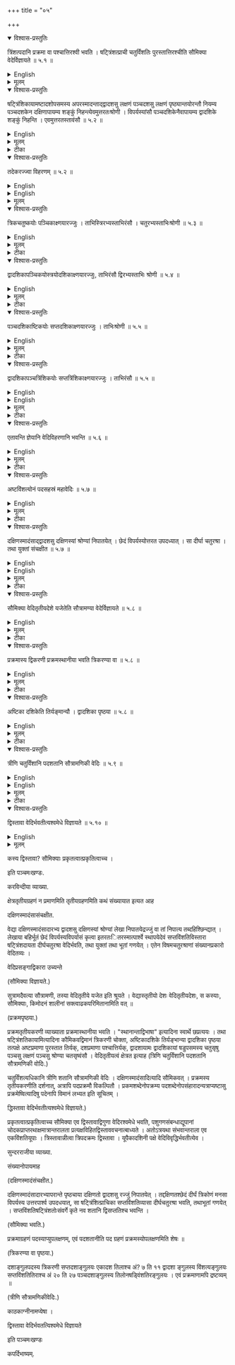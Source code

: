 +++
title = "०५"

+++


<details open><summary>विश्वास-प्रस्तुतिः</summary>

त्रिंशत्पदानि प्रक्रमा वा पश्चात्तिरश्वी भवति । षट्त्रिंशत्प्राची चतुर्विंशतिः पुरस्तात्तिरश्चीति सौमिक्या वेदेर्विज्ञायते  ॥ ५.१ ॥
</details>

<details><summary>English</summary>

According to tradition, the saumikyā vedi measures 30 padas or prakramas on its western side, 36 (padas or prakramas) along the east-west line and 24 (padas or prakramas) on its eastern side.
</details>

<details><summary>मूलम्</summary>

त्रिंशत्पदानि प्रक्रमा वा पश्चात्तिरश्वी भवति । षट्त्रिंशत्प्राची चतुर्विंशतिः पुरस्तात्तिरश्चीति सौमिक्या वेदेर्विज्ञायते  ॥ ५.१ ॥
</details>






<details open><summary>विश्वास-प्रस्तुतिः</summary>

षट्त्रिंशिकायामष्टादशोपसमस्य अपरस्मादन्ताद्द्वादशसु लक्षणं पञ्चदशसु लक्षणं पृष्ठ्यान्तयोरन्तौ नियम्य पञ्चदशकेन दक्षिणापायम्य शङ्कुं निहन्त्येवमुत्तरतःश्रोणी । विपर्यस्यांसौ पञ्चदशिकेनैवापायम्य द्वादशिके शङ्कुं निहन्ति । एवमुत्तरतस्तावंसौ  ॥ ५.२  ॥
</details>

<details><summary>English</summary>

To a cord of 36 (padas or prakramas) another piece of 18 (padas or prakramas) is added and a mark is given at a distance of 12 and another mark at a distance of 15 from the western end (of the cord which is added). With ties at both ends (of the cord) fastened to (poles fixed at) two ends of the cast-west line, the cord is stretched towards the south by the mark at 15 and a pole fixed (at the point reached by the mark). The same is done towards the north. These (two points thus obtained) are the two western corners (śronis) (of the altar). After interchanging the ties at two ends, the cord is stretched (towards the south) by the mark at 15 and a pole is fixed at the mark at 12. The same is done towards the north. These are the two eastern corners (amsas) (of the altar). 
</details>

<details><summary>मूलम्</summary>

षट्त्रिंशिकायामष्टादशोपसमस्य अपरस्मादन्ताद्द्वादशसु लक्षणं पञ्चदशसु लक्षणं पृष्ठ्यान्तयोरन्तौ नियम्य पञ्चदशकेन दक्षिणापायम्य शङ्कुं निहन्त्येवमुत्तरतःश्रोणी । विपर्यस्यांसौ पञ्चदशिकेनैवापायम्य द्वादशिके शङ्कुं निहन्ति । एवमुत्तरतस्तावंसौ  ॥ ५.२  ॥
</details>

<details><summary>टीका</summary>

पदानीत्यस्मदीया श्रुतिः ।
त्रिंशत्पदानि प्रक्रमा वा पश्चात्तिरश्वीति ।
तिर्यङ्भानी भवति ।
षट्त्रिंशत्पृष्ठ्या प्राची चतुर्विंशतिः पुरस्तात्तिर्यङ्भानी भवतीति सौमिक्या वेदेः सोमे श्रुतिः ।
षट्त्रिंशिकायां रज्ज्वां अष्टादशोपसमस्य प्रक्षिप्यान्तयोः पाशौ कृत्वापरस्मादन्ताद्द्वादशसु लक्षणं पञ्चदशसु लक्षणं निरञ्जनं कृत्वा पृष्ठ्यान्तयोः प्राग्वंशस्य मध्यमाल्लालाटिकात्तीन्प्राचः प्रक्रमान् प्रक्रम्य शङ्कुं निहत्य तस्माच्च पुरस्तात्षट्त्रिंशत्प्रक्रमे शङ्कू निहत्य तयोः पाशौ प्रतिमुच्य पञ्चदशकेन दक्षिणापायम्य शङ्कं निहन्यात् ।
सा दक्षिणा श्रोणी ।
एवमुत्तरतोऽपसार्य शङ्कुं निहन्यात् ।
सोत्तरा श्रोणी ।
विपर्यस्तयांसौ ।
पञ्चदशिकेनैवोपायम्य द्वादशके शङ्कू निहन्त्यैवमुत्तरतस्तावंसौ ।
शङ्कोः पाशावुन्मुच्य पूर्वपाशमपरस्मिन्प्रतिमुञ्चेत् ।
अपरं पूर्वस्मिन्प्रतिमुञ्चेत् ।
स विपर्यासः ।
विपर्यस्तयाएवं कृतया रज्ज्वांऽसौ मातव्यौ ।
तेनैव निरञ्जनेन दक्षिणापसार्य द्वादशके शङ्कुं निहन्यात् ।
तेनैवोदगपसार्य द्वादशके शङ्कुः ।
तावंसौ ।
महावेद्या मानं किमिर्थमिदमुच्यते ।
यावता सिद्धमेतत्? अनेकरज्जुविहरणविवक्षयोक्तमिति केचित्परिहरन्ति ।
आयामं वेत्यस्मिन् पक्षे द्वादशके लक्षणम् ।
पञ्चदशके लक्षणे च सप्तविंशतौ निरञ्जनमिति लक्षणबाहुल्यप्रतिपादनार्थमित्यपरे ।
समचतुरश्राणां दीर्घचतुरश्राणां च विहरणमुक्तम् ।
इह तु दीर्घविषमचतुरश्रस्येत्यन्ये ।
</details>

<details open><summary>विश्वास-प्रस्तुतिः</summary>

तदेकरज्ज्वा विहरणम्  ॥ ५.२  ॥
</details>

<details><summary>English</summary>

This is the method of construction with one cord.
</details>

<details><summary>English</summary>

5.1-5.2. Construction of mahāvedi by one cord (ekarajjuvidhi). Āpastamba has described here a method for the construction of the mahāvedi (or saumiki vedi) with one cord (ekarajjuvidhi)a . It is an isosceles trapezium, having face 24 prakramas, base 30 pra- kramas and height 36 prakramas,. 
Let XS be the original cord, a, measuring 36 prakramas; and SY extra cord, 
a, 
22, measuring 18 prakramas. U and V are marks on the cord such that,  a 
413 = 12 prakramas, a = 15 prakramas, and 
vr 5 
YU = 12 
a 5 
a SU 
a 12 
12 a Bag, 111-19. 

13 
. XU 
a 
12 
2 
5 
Now a2 + a + + ( 1/2 + )' = ( 132 )" 
2 
a ie. Xr2rU2 
XU2 1 
U 
X 
A 
E 
-D 
B 
F 
(c) 
(a) 
(b) 
Fig. 5. . (a) cord, (b) right-angled triangle made by cord XY, (c) mahāvedi. 
The cord makes a right-angled triangle XYB. The right-angled triangle has been used for the construction of the isosceles trapezium ABCD where A XYU, EFC, EBF, ELF and EKF are equal and VY : AE 
BF FC 
Here ABCD is the mahavedi ( Fig. 5(c)). 
---- 
ED, and YU 
= 
</details>

<details><summary>मूलम्</summary>

तदेकरज्ज्वा विहरणम्  ॥ ५.२  ॥
</details>







<details open><summary>विश्वास-प्रस्तुतिः</summary>

त्रिकचतुष्कयोः पञ्चिकाक्ष्णयारज्जुः । ताभिस्त्रिरभ्यस्ताभिरंसौ । चतुरभ्यस्ताभिःश्रोणी  ॥ ५.३ ॥
</details>

<details><summary>English</summary>

The diagonal of a rectangle of sides 3 and 4 is 5. With these (sides) increased by three times themselves, the two eastern corners (of the altar), and with these (sides) increased by four times themselves, the two western corners (are determined).
</details>

<details><summary>मूलम्</summary>

त्रिकचतुष्कयोः पञ्चिकाक्ष्णयारज्जुः । ताभिस्त्रिरभ्यस्ताभिरंसौ । चतुरभ्यस्ताभिःश्रोणी  ॥ ५.३ ॥
</details>

<details><summary>टीका</summary>

यस्य चतुरश्रस्य त्रिका तिर्यङ्भानी चतुष्का पार्श्वमानी तस्या अक्ष्णया रज्जुः पञ्चिका ।
ताभिरंसौ मातव्यौ ।
त्रिकं त्रिरभ्यासयुक्तं द्वादश भवन्ति ।
चतुष्कं (षोडश पञ्चिका) विशतिःष ।
युपावटीयाच्छङ्कोः पश्चात्षोडशसु शङ्कुं निहत्य तस्मिन् पञ्चिकां साभ्यासं प्रतिमुच्य यूपावटीये साभ्यासं त्रिकं प्रतिमुच्यांसावायच्छेत् ।
चतुरभ्यस्ताभिःश्रोणी ।
ताभिरेव चतुरभ्यासयुक्ताभिः श्रोणी मातव्यौ ।
विंशेषु शङ्कुं निहत्य तस्मिन् पञ्चिकां साभ्यासं पञ्चविंशतिं प्रतिमुच्य पञ्चदशिकां प्रतिमुच्य ताभिःश्रोणी विहरेत् ॥


करविन्दीया व्याख्या.

दर्शपूर्णमासवेदिविहरणानन्तरं प्रकृतौ सौम्यवेदिविमानमुच्यते ।

(त्रिंशत्पदानि प्रक्रमा वा वेदेर्विज्ञायते)

त्रिंशदिति ॥
त्रिंशत्पदान्.इ पश्चात्तिरश्वी भवतीति तैत्तिरीयकश्रुतिः ।
त्रिंशत्प्रक्रमेति शाशान्तरीया, अतो विकल्पः, यद्यपि कर्मोपतेशः प्रक्रमशब्देन प्राग्वंशस्य मध्यमाल्लालाटिकात्र्रीन् प्राचः प्रक्रमानिति तत्रापि श्रुत्योर्वैकल्पिकत्वेन प्रदर्शनार्थः प्रक्रमशब्दः ।
तत्र प्रक्रमायत इति प्रक्रमाशब्दः ।
पश्चात्तिरश्वी पश्चात्तिर्यङ्भानी प्राची आयामः पुरस्तास्तिरश्वी तिर्यङ्भानी विमानमुच्यते ॥


(षट्त्रिंशिवंसौ)

षट्त्रिंशिकायामिति ॥
षट्त्रिंशिका षट्त्रिंशत्प्रमाणा रज्जुः, तस्यामष्टादशोपसमस्य संयोज्यापरस्मात्पश्चिमादन्तादारभ्य द्वादशसु लक्षणमंसार्थं, पञ्चदशसु लक्षणं श्रोण्यर्थं, प्राग्वंशस्य मध्यमाल्लालाटिकात्र्रिन् प्राचः प्रक्रमानतीत्य ततः पुरस्तात्षट्त्रिंशत्प्रमाणां प्राचीं लेखामालिखेत सा पृष्ठ्या तदन्तयोः शङ्कु निहत्य तयोः पाशौ प्रतिमुच्य पञ्चदशिकेन लक्षणेन दक्षिणापायम्य शङ्कुं निहन्ति सा दक्षिणा श्रोणी, एवमुत्तर तोऽपायम्य शङ्कुः, सोत्तरा श्रोणी, विपर्यस्तयांसौ
विपर्यस्तपा शयांऽशौ मातव्यौ ।
पञ्चदशिकेनैवापायम्य द्वादशिके शङ्कुः, दक्षिणतः उत्तरतश्च तावंसौ ।
ननु "तदर्थमभ्यस्यापरस्मिन्" इत्य नेनैब विहरणेनास्मिन्विहरणे सिद्धे किमर्थमिह पुनर्वचनम्, उच्यतेसङ्ख्यापूर्वागमार्थमिति केचित्परिहरन्ति, अनेकरज्जुविवक्षया इत्यन्ये, आयामाभ्यासेषु द्वादशसु लक्षणं पञ्चदशसु लक्षणं सप्तविंशत्यादौ निरढञ्जनमिति लक्षणबाहुल्यप्रतिपादनार्थमित्यपरे ।
दीर्घचतुरश्राणां च तत्र विहरणमुक्तम् ।
इह तु विषमदीर्घचतुरश्रस्येत्यपरे ॥


(तदेकरज्ज्वा विहरणम्)

तदिति ॥
एका चासौ रज्जुश्वेत्येकरज्जुः, एकयैव रज्ज्वा श्रोण्यंसानां विहरणम् ।
द्विशङ्कुना त्रिशङ्कुना पञ्जशङ्कुना वा योगेन यद्विहरणमुक्तं तदिदमित्युक्तमनुभाषते अनेकरज्जुविधित्सया ॥


(त्रिकचतुष्कयोःपञ्चिकाक्ष्णयारज्जुः)

त्रिकेति ॥
त्रिका त्रिप्राणा चतुष्का चतुष्प्रमाणा पञ्चिका पञ्चप्रमाणा ।
त्रिकचतुष्कयोरिति आयामाभ्यासप्राप्तमनूद्यते, तदभ्यासेन श्रोण्यंसविधानार्थं एवमुत्तरेष्वभ्यासेषु ॥


(ताभिस्त्रिरभ्यस्ताभिरंसौ)

ताभिः पृथक्पृथक्रिरभ्यस्ताभिः त्रिरुपरि निक्षेप्ताभिः, त्रिकात्त्रिरभ्यस्तात्द्वादश, चतुष्कात्र्रिरभ्यस्तात्षोडश, पञ्चकात्त्रिरभ्यस्तात्विंशतिः, ताभिरंसौ मातव्यौ ॥


(चतुरभ्यस्ताभिःश्रोणी)

त्रिकाच्चतुरभ्यस्तात्पञ्चदश, चतुष्काद्विंशतिः, पञ्चकात्पञ्चविंशतिः, ताभिःश्रोण्यौ मातव्यौ ।
यूपावटीयाच्छङ्कोः पश्चात्षोडशसु शङ्कुं न्निहत्य तस्मिंस्त्रिरभ्यस्तां पञ्चिकां चतुरभ्यस्तां प्रतिमुच्य यूपावटीये त्रिरभ्यस्तां त्रिकां चतुरभ्यस्तां प्रतिमुच्य प्रथमनिहितशङ्कौ चतुरभ्यस्तां त्रिकांप्रतिमुच्य ताभ्यां श्रोण्यौ, आयामाभ्याससिद्धमिदम् ।
आयामद्विगुणाभ्याससिद्धं वा ॥


सुन्दरराजीया व्याख्या.

(त्रिंशत्पदानि प्रक्रमा वा वेदेर्विज्ञायते)

पदं च द्विविधमुक्तं बोधायनेन"दशाङ्गुलं क्षुद्रपदं पदं पञ्चदशाङ्गुलम्" इति ।
द्वादशाङ्गुलमिति कात्यायनः ।
एतानित्रिविधानि पदानि लौकिकेन पदेन विकल्प्यन्ते ।
तथा वक्ष्यति"पदे युगेऽरद्नौ" इत्यादि ।
एतान्येव चतुर्विन्धानि पदानि द्विगुणानि त्रिगुणानि च प्रक्रमाः ।
ते च सप्तविधाः ।
तत्र साग्निचित्ये सोमे पदैर्विमानं न लभ्यते अग्निक्षेत्रासंभवात् ।
एवं सप्तविधेऽग्नौ विंशत्यङ्गुलस्य निवृत्तिर्व्याख्याता, अनग्निचित्ये तु सर्वेषामेव प्रदप्रक्रमाणामिच्छया विकल्प इति केचित् ।
अन्ये पुनरेवं व्यवस्थामिच्छन्तिपदैश्चतुर्विधैर्विंशत्यङ्गुलेन वा प्रक्रमेण मानमनग्निचित्ये ।
एकविधाग्नौ विंशत्यङ्गुलेन, द्विविधादिषु पञ्चविधपर्यन्तेषु चतुर्विंशत्यङ्गुलेन, षड्विधादिषु द्वाद शविधपर्यन्तेषु विंशत्यङ्गुलेन लौकिकेन वा द्विपदेन, त्रयोदशविधादिषु षट्त्रिंशदङ्गुलेनेत्यादि ।
सर्वेषामपि पक्षे अग्नयः पञ्चचत्वारिंशदङ्गुलेन प्रक्रमेण संभवन्ति ।
तत्राग्न्यनुगुणा वेदे र्विवृद्धिः कर्तव्या ।
यृपैफादशिन्यां न्यायस्य प्रक्रमास्थानीयः, एकशतविधे अशीत्यङ्गुल इत्यादि ।

अथास्या वेदेर्विंहरणमाह

(षट्त्रिंशिकायांविहरणम्)

यावदायां प्रमाणमित्युक्तस्य मानस्यायं प्रपञ्चः ।

अथास्या एव वेदेरनेकरज्ज्वा विहरणमाह



(त्रिकचतुष्कयोःश्रोणी)

त्रिकचतुष्कयोस्तिर्यक्पाश्वमान्योः अभ्यस्ताभिः उपक्षिप्ताभिः, यथा त्रिका त्रिरभ्यस्ता द्वादशिका, चतुष्का त्रिरभ्यस्ता षोडाशेका, पञ्चिका त्रिरभ्यस्ता विंशतिका ।
एताभिस्तिसृभिरभ्यस्ताभिरंसौ मातव्यौ ।
एताभिरेव चतुरभ्यस्ताभिः पञ्चदशिकया विंशिकया च श्रोणी मातव्ये ।
द्विरभ्यस्ताभिरप्येताभिरंसौ मातुं शक्येते ।
सर्वत्र द्वादशिकांऽसयोः ।
तिर्यङ्भानी पञ्चदशिका ।
श्रोण्योरितरा पृष्ठ्यायां पार्श्वमानी एवं षड्भीरज्जुभिर्विहरणम् ।
एवमुत्तरत्र ॥


कपर्दीया भाष्यम्.

प्रथमनिहते शङ्कौ त्रिकं साभ्यासम् ।
</details>

<details open><summary>विश्वास-प्रस्तुतिः</summary>

द्वादशिकापञ्चिकयोस्त्रयोदशिकाक्ष्णयारज्जुः, ताभिरंसौ द्विरभ्यस्ताभिः श्रोणी  ॥ ५.४ ॥
</details>

<details><summary>English</summary>

The diagonal of a rectangle of sides 12 and 5 is 13. With these (sides), the two eastern corners (of the altar) and with these (sides) increased by twice them-selves, the two western corners (are determined).
</details>

<details><summary>मूलम्</summary>

द्वादशिकापञ्चिकयोस्त्रयोदशिकाक्ष्णयारज्जुः, ताभिरंसौ द्विरभ्यस्ताभिः श्रोणी  ॥ ५.४ ॥
</details>

<details><summary>टीका</summary>

युपावटीयाच्छङ्कोः पश्चात्पञ्चसु शङ्कुं निहत्य तस्मिन् त्रयोदशिकां प्रतिमुच्य यूपावटीये पञ्चिकां द्वादशिकां च प्रतिमुच्य ताभिरंसौ मातव्यौ ।
द्विरभ्यस्ताभिःश्रोणी ।
यूपावटीये त्रयोदशिकां साभ्यासां प्रतिमुच्य साभ्यासां द्वादशिकां च प्रथमनिहते पञ्चिकां च साभ्यासाम्, ताभिः श्रोणी मातव्यौ ।



करविन्दीया व्याख्या.

(द्वादशिका रज्जुः)

स्पष्टार्थमिदम् ॥


(ताभिःश्रोणी)

यूपावटीयशङ्कोः पश्चात्पञ्चदशसु शङ्कुं निहत्य तस्मिंस्त्रयोदशिकां प्रतिमुच्य यूपावटीये द्वादशिकां प्रतिमुच्य ताभ्यामंसौ ।
तथा प्रथमनिहतशङ्कौ द्विरभ्यस्तां पञ्चिकां प्रतिमुच्य यूपावटीये द्विरभ्यस्तां त्रयोदशिकां प्रतिमुच्य ताभ्यां श्रोण्यौ ।

अर्धाभ्यासप्राप्तमिदमायामचतुर्गुणाभ्यासप्राप्तं वा ॥


सुन्दरराजीया व्याख्या.

(द्वाददिशिका श्रोणी)

द्विरभ्यस्ताभिः षव्डिंशिकादिभिः ।



कपर्दिक्षाष्यम्.
</details>

<details open><summary>विश्वास-प्रस्तुतिः</summary>

पञ्चदशिकाष्टिकयोः सप्तदशिकाक्ष्णयारज्जुः । ताभिःश्रोणी  ॥ ५.५  ॥
</details>

<details><summary>English</summary>

The diagonal of a rectangle of sides 15 and 8 is 17. With these (sides), the two western corners (of the altar) (are determined).
</details>

<details><summary>मूलम्</summary>

पञ्चदशिकाष्टिकयोः सप्तदशिकाक्ष्णयारज्जुः । ताभिःश्रोणी  ॥ ५.५  ॥
</details>

<details><summary>टीका</summary>

प्रथमनिहताच्छङ्कोः पुरस्तादष्टसु शङ्कुं निहत्य तस्मिन् सप्तदशिकामामष्टिकां च प्रतिमुच्य प्रथमनिहते पञ्चदशिकाम् ।
ताभिः श्रोणी ॥
</details>

<details open><summary>विश्वास-प्रस्तुतिः</summary>

द्वादशिकापञ्चत्रिंशिकयोः सप्तत्रिंशिकाक्ष्णयारज्जुः । ताभिरंसौ  ॥ ५.५  ॥
</details>

<details><summary>English</summary>

The diagonal of a rectangle of sides 12 and 35 is 37; with these (are fixed) the two eastern corners.
</details>

<details><summary>English</summary>

5.3-5.5. Method of two cords (dvirajjuvidhi). These rules deal with the construction of an isosceles trapezium with the help of two pieces of cords marked for the construction of right-angled triangles. Here three sets of two-cord relations are given : 
First set: From relation 32 + 42 
(i) (3 + 3.3)2 + (4 + 3.4)2 
i.e. 122 + 162 202. 
52, the other relations obtained are: 
(5 +3.5)2 
(ii) (3 + 4.3)2+ (4 + 4.4)2 = (5 +4.5)2 
i.e. 152 + 202 252. 
Second set: The relations are : 
(i) 52 + 122 132 
(ii) (5+2.5)2 + (12 + 2.12)2 = (13 +2.13)2 
or 152 +362 392. 
Third set: The relations used are: 
(i) 82 + 152 172 
(ii) 122 +352 - 372 
</details>

<details><summary>मूलम्</summary>

द्वादशिकापञ्चत्रिंशिकयोः सप्तत्रिंशिकाक्ष्णयारज्जुः । ताभिरंसौ  ॥ ५.५  ॥
</details>

<details><summary>टीका</summary>

प्रथमनिहताच्छङ्कोः पुरस्तात्प्रक्रमे शङ्कुं निहत्य तस्मिन् सप्तात्रिंशिकां पञ्चत्रिंशिकां च प्रतिमुच्य यूपावटीये द्वादशिकाम् ।
ताभिरंसौ मातव्यौ ॥
</details>

<details open><summary>विश्वास-प्रस्तुतिः</summary>

एतावन्ति ज्ञेयानि वेदिविहरणानि भवन्ति  ॥ ५.६ ॥
</details>

<details><summary>English</summary>

The knowledge of these (squared numbers) makes possible the construction of figures of the sacrificial altars.
</details>

<details><summary>मूलम्</summary>

एतावन्ति ज्ञेयानि वेदिविहरणानि भवन्ति  ॥ ५.६ ॥
</details>

<details><summary>टीका</summary>

एतावन्त्येव शुद्धमूलानि ज्ञातुं शक्यानि वेदिविहरणानि भवन्ति ।
अन्ये शुद्धमूलाः कल्पयितुमशक्याः ।
तस्मादेतावन्तीत्यवधार्यन्ते



करविन्दीया व्याख्या.

(पञ्चदशिका श्रोणी)

प्रथमनिहतशङ्कौ पञ्चदशिका, ततः पुरस्तादष्टासु सप्तदशिका, ताभ्यां श्रोण्यौ ।
आयामत्रिगुणाभ्यासप्ताप्तमिदं आयामतृतीयद्विकाभ्यासप्ताप्तं वा ॥


(द्वादशिका ताबिरंसौ)

द्वादशिकेति ।
इदमपि गतार्थम् ।
यूपावटीये द्वादशिका, प्रथमनिहतशङ्कोः पुरस्तात्प्रक्रममात्रे शङ्कुं निहत्य तस्मिन् सप्तत्रिंशिका, ताब्यामंसौ, पञ्चमद्वयाभ्यासप्राप्तमिदं, पञ्चगुणाभ्यासप्ताप्तं वा ।



(एतावन्ति भवन्ति)

एतावन्तीति ॥
शुद्धमूलतय्.आ ज्ञातुं शक्यानि एतावन्त्ये वेत्यवधारणा ।
एतावन्त्युक्तानि, अन्यान्यपि उन्नेयानि, सच्छेदाभिः रज्जुभिर्निर्ह्रासवृद्धिभ्यां च वेदिविहरणानि भवन्त्येव, यद्यपि इदं विहरणमेकरज्ज्वा द्विसयोगेनैव व्याख्यतम्, तथा त्रि शङ्कुपञ्चशङ्कुभ्त्यामपि निर्ह्रासवृद्धिभ्यां यथा योगं विहर्तव्यः, इतरथा तयोर्विधानस्यादृष्टार्थत्वकल्पनाप्रसङ्गात्, अतो निदर्शनमेतत्सर्वविहरणानाम् ।



सुन्दरराजीया.

(पञ्चदशिका भवन्ति)

छेदरहितान्येतावन्ति ।
सच्छेदान्यन्यान्यपि बहूनि सन्ति यथा

अर्धद्वादशिकार्धचतुर्थिकयोरर्धत्रयोदशिकाक्ष्णयारज्जुः, ताभिरंसौ ।
पञ्चदशिकासपादैकादशिकयोः पादोनैकान्नविंशिकाक्ष्णयारज्जुः, ताभिःश्रोणी इत्यादि ।



कपर्दिभाष्यम्.
</details>

<details open><summary>विश्वास-प्रस्तुतिः</summary>

अष्टविंशत्योनं पदसहस्रं महावेदिः  ॥ ५.७  ॥
</details>

<details><summary>English</summary>

The (area of the) mahāvedi is 1000 minus 28 (square) padas. 
</details>

<details><summary>मूलम्</summary>

अष्टविंशत्योनं पदसहस्रं महावेदिः  ॥ ५.७  ॥
</details>

<details><summary>टीका</summary>

नवशतानि द्विसप्ततिश्च (९७२) पदक्रमाणि प्रक्रमप्रमा णानि वा चतुरश्राणि महावेदेः ।
महद्रहणं किमर्थम्? पदप्रमितायां महावेद्यां सदोहविर्धानादीनामपि पदनेवै मानार्थं, प्रक्रममितायामरत्निप्रक्रमैरेव नवारत्निः तिर्यङ्भानत्यिरत्निमानं सदसो विहितम् ।
नवारत्नि तिर्यगिति नियतप्रमाणविधानातरत्निनैन विधानमनुमीयते ।
तथा हविर्धानस्य त्र्यरत्नि विस्तारं नवारत्नयायाममित्यनुमीयते ।
तत्कथं पदेन तयोर्मानं लभ्यते इत्युच्यते, चत्वारिंशदधिकानि पञ्चदशाङ्गुलमिति वचनात् ।
सदसः पश्चात्पञ्चचत्वारिंशदङ्गुलं षोडसाधिकं शतद्वयं सदोहविर्धानयोर्मध्यं पञ्चचत्वारिंशदङ्गुलं षोडशाधिकं शतद्वयं सदोहविर्धानयोर्मध्यं पञ्चचत्वारिंशत्संचरः ।
हविर्धानस्य षोडशाधिकं शथद्वयम् ।
अवशिष्टमष्टादशाङ्गुलम् ।
तस्मादुत्तरवेदिसदोहविर्धानानां अन्तर्वेद्यसंभवात्वृद्धिः कल्पनीया ।
अरत्नेर्वा ह्रासः कल्पनीयः ।
तदुभयमचोदितं भवति ।
अतोयेन वेदिर्मिता तेनैव तेषां मानार्थं पहद्रहणं स्थितम् ।



करविन्दीया व्याख्या.

(अष्टाविंशत्यूनंमहावेदिः)

द्विसप्ततिः नवशतानि च पदपरिमितानि क्षेत्राणि महावोदेः, प्रक्रममानेऽप्येवम् ।
पदग्रहणं किमर्थं, उच्यतेपदग्रहणमहद्व्रहणाम्यामेतत्ज्ञायतेवेद्याः पदेन माने सदोहविर्धानयो रपि पदेन मानं नारत्निभिः, उत्तरवेदिश्च युगमात्री न सर्वतो दशपदेति प्रक्रममितायां वेद्यामरत्निविहितयोःसदोहविर्धानयोःसर्वतो दशपदाया उत्तरवेदेश्वासंभवात्पदेनैव सदोहविर्धान. योर्विमान युगमात्रोत्तरवेदिरिति सिद्धम् ।
संख्यानप्रयोजनं वोदन्तृतीये यजत इत्यादिषु ।



सुन्दरराजीया.

अष्टाविंशत्यूनंमहावेदिः.

पदग्रहणं प्रक्रमस्याप्युपलक्षणम् ।



कपर्दिक्षाष्यम्
___________________________________________________________
</details>

<details open><summary>विश्वास-प्रस्तुतिः</summary>

दक्षिणस्मादंसाद्द्वादशसु दक्षिणस्यां श्रोण्यां निपातयेत् । छेदं विपर्यस्योत्तरत उपदध्यात् । सा दीर्घा चतुरश्रा । तथा युक्तां संचक्षीत  ॥ ५.७  ॥
</details>

<details><summary>English</summary>

From the south-east corner (a perpendicular) is dropped (on the western side) at a point 12 padas towards the south-western corner (from the east-west line). The (triangular) portion cut-off is placed invertedly on the other side. That makes a rectangle. By this addition (the area) is enumerated.
</details>

<details><summary>English</summary>

5.7 : Area of mahāvedi. The mahāvedi covers an area of 972 sq. padas. The rule gives hints how to calculate the area by proper transformation. The method is described here. The isosceles trapezium ABCD denoting mahāvedi has face, 24, base 30, and height 36 padas. For measuring the area, the portion DCL is cut off and placed in the northern side after inverting it and its new position becomes AKB (Fig. 6 ). 
Now the area ABCD = area KBLD 
E 
EF × BL 
36 x 27 = 972 square padas. 
{BL = } (AD + BC)] 
It is to be remembered in this connection that the area of the rectangle was already known to Apastamba (Ã§l. 3.6 and 3.7). The units of mahāvedi are given in prakramas and sometimes in padas. padas are sometimes calculated in terms of prakramas (vide Bśl. 4.12 - 4.14), though both of them are relative units (vide also Āśl.6.2). 
F 
L C 
Fig. 6 
</details>

<details><summary>मूलम्</summary>

दक्षिणस्मादंसाद्द्वादशसु दक्षिणस्यां श्रोण्यां निपातयेत् । छेदं विपर्यस्योत्तरत उपदध्यात् । सा दीर्घा चतुरश्रा । तथा युक्तां संचक्षीत  ॥ ५.७  ॥
</details>

<details><summary>टीका</summary>

दक्षिणस्मादंसादारभ्य द्वादशस्वेव श्रोण्यां विपादयेत् ।
त्रीणि पदानि श्रोणिदेशे, विपर्यस्योत्तरस्मिन्नंसे मनसा स्थापयेत् ।
एवं कृते सप्तविंशतिविस्तारा षट्त्रिंशदायता दीर्घचतुरश्रा भवति ।
तथाभूतां वेदिं सप्तविंशतिं षट्त्रिंशत्या गुणिते सति अष्टाविंशत्यूनपदसहस्रं भवति ।
</details>

<details open><summary>विश्वास-प्रस्तुतिः</summary>

सौमिक्या वेदितृतीयदेशे यजेतेति सौत्रामण्या वेदेर्विज्ञायते  ॥ ५.८  ॥
</details>

<details><summary>English</summary>

According to tradition, the sautrāmaṇikī sacrificial altar is one-third of the saumikyā vedi. 
</details>

<details><summary>मूलम्</summary>

सौमिक्या वेदितृतीयदेशे यजेतेति सौत्रामण्या वेदेर्विज्ञायते  ॥ ५.८  ॥
</details>

<details><summary>टीका</summary>

वेदितृतीये यजेतेति दार्शिकपाशलकयोरशंभवात्सौमिकं लभ्यते ।
अतःसौमिक्या इत्युक्तम् ।
</details>

<details open><summary>विश्वास-प्रस्तुतिः</summary>

प्रक्रमास्य द्विकरणी प्रक्रमस्थानीया भवति त्रिकरण्या वा  ॥ ५.८  ॥
</details>

<details><summary>English</summary>

(To find its dimensions), √ of a prakrama is to be substituted for prakrama (in the values given for the saumikyā). Alternatively, the trans-verse sides will be √3 times 
</details>

<details><summary>मूलम्</summary>

प्रक्रमास्य द्विकरणी प्रक्रमस्थानीया भवति त्रिकरण्या वा  ॥ ५.८  ॥
</details>

<details><summary>टीका</summary>

तृतीयकरणी प्रक्रमस्थाना, स्थानान्ताद्विभाषेति छप्रत्ययः ।
तृतीयकरणीं प्रक्रमं कृत्वा षट्त्रिंशिकायामित्यादिना विहरेत् ।
तृतीयकरण्या वा वक्ष्यमाणेन विधिना ।
</details>

<details open><summary>विश्वास-प्रस्तुतिः</summary>

अष्टिका दशिकेति तिर्यङ्मान्यौ । द्वादशिका पृष्ठया  ॥ ५.८  ॥
</details>

<details><summary>English</summary>

8 and 10 and the east-west line (pṛṣṭhyā) √3 times 12. 
</details>

<details><summary>मूलम्</summary>

अष्टिका दशिकेति तिर्यङ्मान्यौ । द्वादशिका पृष्ठया  ॥ ५.८  ॥
</details>

<details><summary>टीका</summary>

अष्टिका पुरस्तात्तिर्यङ्भानी ।
द्वादशिका पृष्ठया ।
द्वादशसु षडुपसमस्यापरस्मादन्तात्पञ्चसु लक्षणं चतुर्षु लक्षणं कृत्वा पृष्ठयान्तयोरन्तौ नियम्य पञ्चकेन दक्षिणा पसार्य शङ्कुं निहन्यात् ।
एवमुत्तरतस्ते श्रोणी ।
विपर्यस्तयांसौ ।
पञ्चकेन दक्षिणापायम्य चतुर्षु शङ्कुं निहन्यात् ।
एवमुत्तरतस्तावंसौ भवतः ।
</details>

<details open><summary>विश्वास-प्रस्तुतिः</summary>

त्रीणि चतुर्विंशानि पदशतानि सौत्रामणिकी वेदिः  ॥ ५.९ ॥
</details>

<details><summary>English</summary>

The (area of the) sautrāmaṇikī sacrificial altar is 324 (square) padas.
</details>

<details><summary>English</summary>

5.8-5.9. Sautrāmaniki vedi. The sautrāmaniki vedi is in the form of an isosceles trape-zium having face or 8√/3, base 
24 √3 
36 √3 
30 or 10√3, and altitude or 12√3, √3 and has an area 324 sq. padas. For detail, vide Bśl. 3.12.  
</details>

<details><summary>मूलम्</summary>

त्रीणि चतुर्विंशानि पदशतानि सौत्रामणिकी वेदिः  ॥ ५.९ ॥
</details>

<details><summary>टीका</summary>

दक्षिणस्मादंसादारभ्य चतुर्ष्वव दक्षिणस्यां श्रोण्यां विपात्य शेषं विपर्यस्येत्यादि पूर्वावत् ।
द्वादशपदविस्तारा द्वादशपदायामा भवति एवं संचक्षीत ॥
</details>

<details open><summary>विश्वास-प्रस्तुतिः</summary>

द्विस्तावा वेदिर्भवतीत्यश्वमेधे विज्ञायते  ॥ ५.१० ॥
</details>

<details><summary>English</summary>

According to tradition, the (area of the) altar for the aśvamedha sacrifice is double (the area of the saumikī vedi). 
</details>

<details><summary>मूलम्</summary>

द्विस्तावा वेदिर्भवतीत्यश्वमेधे विज्ञायते  ॥ ५.१० ॥
</details>




कस्य द्विस्तावा? सौमिक्याः प्रकृतत्वात्प्रकृतित्वाच्च ।

इति पञ्चमःखण्डः.





करविन्दीया व्याख्या.

क्षेत्रतृतीयग्रहणं न प्रमाणमिति तृतीयग्रहणमिति कथं संख्यायात इत्यत आह

दक्षिणस्मादंसासंचक्षीत.

वेद्या दक्षिणस्मादंसादारभ्य द्वादशसु दक्षिणस्यां श्रोण्यां लेखा निपातयेद्रज्जुं वा तां निपात्य तब्दहिश्छिन्द्यात् ।
लेखाया बहिर्भूतं छेदं विपर्यस्यविपर्यासं कृत्वा इतरतःितरस्मात्पार्श्वे स्थापयेदेवं सप्तविंशतिविस्तारा षट्त्रिंशदायता दीर्घचतुरश्रा वेदिर्भवति, तथा युक्तां तथा भूतां गणयेत् ।
एतेन विषमचतुरश्राणां संख्यानप्रकारो वेदितव्यः ।

वेदिप्रसङ्गाद्विकारा उच्यन्ते

(सौमिक्या विज्ञायते.)

सुत्रामदैवत्या सौत्रामणी, तस्या वेदितृतीये यजेत इति श्रूयते ।
वेद्यास्तृतीयो देशः वेदितृतीयदेशः, स कस्याः, सौमिक्याः, किमोदनं शालीनां सक्त्वाढकपरिमितानामिति वत् ॥


(प्रक्रमपृष्ठया.)

प्रक्रमतृतीयकरणी व्याख्याता प्रक्रमास्थानीया भवति ।
"स्थानान्ताद्विभाषा" इत्यादिना स्वार्थे छप्रत्ययः ।
तथा षट्त्रिंशतिकायामित्यादिना कौमिकवद्विमानं त्रिकरणी चोक्ता, अष्टिकादशिके तिर्यङ्भान्या द्वादशिका पृष्ठया तत्पक्षे अष्टप्रमाणा पुरस्तात तिर्यक्, दशप्रमाणा पश्चात्तिर्यक्, द्वादशायामः द्वादशिकायां षडुपसमस्य चतुसृषु पञ्चसु लक्षणं पञ्चसु श्रोण्या चतसृष्वंसौ ।
वेदितृतीयत्वं क्षेत्रत इत्याह (त्रिणि चतुर्विंशानि पदशतानि सौत्रामणिकी वोदिः.)

चतुर्विंशत्यधिकानि त्रीणि शतानि सौत्रामणिकी वेदिः ।
दक्षिणस्मादंसादित्यादि सौमिकवत् ।
प्रक्रमस्य तृतीयकरणीति दर्शनात्, अत्रापि पदप्रक्रमौ विकल्पितौ ।
प्रकमशब्देनोपक्रम्य पदशब्देनोपसंहारादन्यत्राप्यष्टासु प्रक्रमेष्वित्यादिषु पदेनापि विमानं लभ्यत इति सूचितम् ।

द्धिस्तावा वेदिर्भवतीत्यश्वमेधे विज्ञायते.)

प्रकृतत्वात्प्रकृतित्वाच्च सौमिक्या एव द्विस्तावाद्विगुणा वेदिरश्वमेधे भवति, पशुगणसंबन्धाद्यूपानां चोदकप्राप्तरथाक्षमात्रान्तरालता प्रत्यक्षविहितद्विस्ताववचनात्बाध्यते ।
अतोऽत्रयथा संभवान्तराला एव एकविंशतियूपाः ।
त्रिस्तावान्नीत्वा त्रिपदक्रमः द्विस्तावा ।
यूपैकादशिनी पक्षे वेदिविवृद्धिर्भवतीत्येव ।



सुन्दरराजीया व्याख्या.

संख्यानोपायमाह

(दक्षिणस्मादंसंचक्षीत.)

दक्षिणस्मादंसादारभ्यापरान्ते पृष्ठचाया दक्षिणतो द्वादशसु रज्जुं निपातयेत् ।
तद्दक्षिणतश्छेदं दीर्घं त्रिकोणं मनसा विपर्यस्य उत्तरपार्श्व उपदधयात्, सा षट्त्रिंशित्प्राचिका सप्तविंशतिव्यासा दीर्घचतुरश्रा भवति, तथाभूतां गणयेत् ।
सप्तविंशतिषट्त्रिंशतोःसंवर्गे कृते नव शतानि द्विसप्ततिश्च भवन्ति ।

(सौमिक्या भवति.)

प्रक्रमाग्रहणं पदस्याप्युपलक्षणम्, एवं पदशतानीति पद ग्रहणं प्रक्रमस्योपलक्षणमिति शेषः ॥


(त्रिकरण्या वा पृष्ठया.)

दशाङ्गुलपदस्य त्रिकरणी सप्तदशाङ्गुलयः एकादश तिलाश्च अं? ७ ति ११ द्वादशा ङ्गुलस्य विंशत्यङ्गुलयः सप्तविंशतितिराश्च अं २० ति २७ पञ्चदशाङ्गुलस्य तिलोनषड्विंशतिरङ्गुलयः ।
एवं प्रक्रमाणामपि द्रष्टव्यम् ॥


(त्रीणि सौत्रामणिकीवेदिः.)

काठकाग्नीनामप्येषा ।

द्विस्तावा वेदिर्भवतत्यिश्वमेधे विज्ञायते

इति पञ्चमःखण्डः





कपर्दिभाष्यम्.
